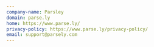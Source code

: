 ```yaml
---
company-name: Parsley
domain: parse.ly
home: https://www.parse.ly/
privacy-policy: https://www.parse.ly/privacy-policy/
email: support@parsely.com
---
```




